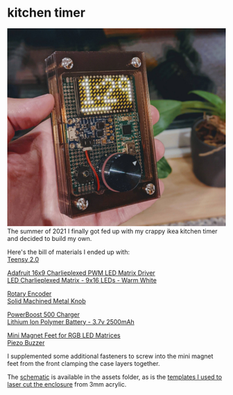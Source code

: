 # kitchen timer
![a kitchen timer, sorry about the dust](assets/portrait.jpg?raw=true)
The summer of 2021 I finally got fed up with my crappy ikea kitchen timer and decided to build my own. 

Here's the bill of materials I ended up with:   
[Teensy 2.0](https://www.adafruit.com/product/199)

[Adafruit 16x9 Charlieplexed PWM LED Matrix Driver](https://www.adafruit.com/product/2946)  
[LED Charlieplexed Matrix - 9x16 LEDs - Warm White](https://www.adafruit.com/product/3162)  

[Rotary Encoder](https://www.adafruit.com/product/377)  
[Solid Machined Metal Knob](https://www.adafruit.com/product/2056)  

[PowerBoost 500 Charger](https://www.adafruit.com/product/1944)  
[Lithium Ion Polymer Battery - 3.7v 2500mAh](https://www.adafruit.com/product/328)  

[Mini Magnet Feet for RGB LED Matrices](https://www.adafruit.com/product/4631)  
[Piezo Buzzer](https://www.adafruit.com/product/160)  

I supplemented some additional fasteners to screw into the mini magnet feet from the front clamping the case layers together. 

The [schematic](assets/fritzing-schematic.png) is available in the assets folder, as is the [templates I used to laser cut the enclosure](assets/lasercut-case.svg) from 3mm acrylic. 
